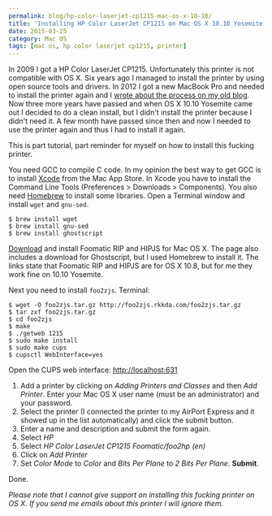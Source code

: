 ```yaml
---
permalink: blog/hp-color-laserjet-cp1215-mac-os-x-10-10/
title: 'Installing HP Color LaserJet CP1215 on Mac OS X 10.10 Yosemite'
date: 2015-03-25
category: Mac OS
tags: [mac os, hp color laserjet cp1215, printer]
---
```


In 2009 I got a HP Color LaserJet CP1215. Unfortunately this printer is not compatible with OS X. Six years ago I managed to install the printer by using open source tools and drivers. In 2012 I got a new MacBook Pro and needed to install the printer again and I [wrote about the process on my old blog](http://webadventures.at/2012/06/10/hp-cp1215-osx/). Now three more years have passed and when OS X 10.10 Yosemite came out I decided to do a clean install, but I didn't install the printer because I didn't need it. A few month have passed since then and now I needed to use the printer again and thus I had to install it again.

This is part tutorial, part reminder for myself on how to install this fucking printer.

You need GCC to compile C code. In my opinion the best way to get GCC is to install [Xcode](http://itunes.apple.com/at/app/xcode/id497799835?mt=12) from the Mac App Store. In Xcode you have to install the Command Line Tools (Preferences > Downloads > Components).
You also need [Homebrew](http://mxcl.github.com/homebrew/) to install some libraries.
Open a Terminal window and install `wget` and `gnu-sed`.

```shell
$ brew install wget
$ brew install gnu-sed
$ brew install ghostscript
```

[Download](http://www.linuxfoundation.org/collaborate/workgroups/openprinting/macosx/hpijs) and install Foomatic RIP and HIPJS for Mac OS X. The page also includes a download for Ghostscript, but I used Homebrew to install it. The links state that Foomatic RIP and HIPJS are for OS X 10.8, but for me they work fine on 10.10 Yosemite.

Next you need to install `foo2zjs`. Terminal:

```shell
$ wget -O foo2zjs.tar.gz http://foo2zjs.rkkda.com/foo2zjs.tar.gz
$ tar zxf foo2zjs.tar.gz
$ cd foo2zjs
$ make
$ ./getweb 1215
$ sudo make install
$ sudo make cups
$ cupsctl WebInterface=yes
```

Open the CUPS web interface: [http://localhost:631](http://localhost:631)

1. Add a printer by clicking on _Adding Printers and Classes_ and then _Add Printer_. Enter your Mac OS X user name (must be an administrator) and your password.
2. Select the printer (I connected the printer to my AirPort Express and it showed up in the list automatically) and click the submit button.
3. Enter a name and description and submit the form again.
4. Select _HP_
5. Select _HP Color LaserJet CP1215 Foomatic/foo2hp (en)_
6. Click on _Add Printer_
7. Set _Color Mode_ to _Color_ and _Bits Per Plane_ to _2 Bits Per Plane_. **Submit**.

Done.

_Please note that I cannot give support on installing this fucking printer on OS X. If you send me emails about this printer I will ignore them._
